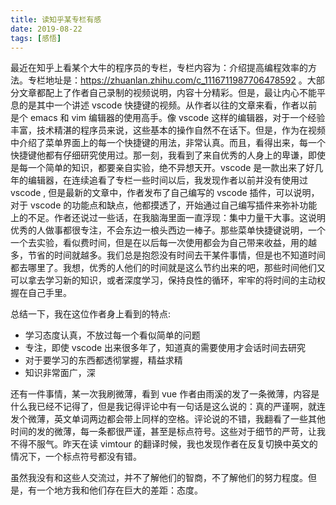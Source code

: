 ```yaml
---
title: 读知乎某专栏有感
date: 2019-08-22
tags: [感悟]
---
```

最近在知乎上看某个大牛的程序员的专栏，专栏内容为：介绍提高编程效率的方法。专栏地址是：https://zhuanlan.zhihu.com/c_1116711987706478592 。大部分文章都配上了作者自己录制的视频说明，内容十分精彩。但是，最让内心不能平息的是其中一个讲述 vscode 快捷键的视频。从作者以往的文章来看，作者以前是个 emacs 和 vim 编辑器的使用高手。像 vscode 这样的编辑器，对于一个经验丰富，技术精湛的程序员来说，这些基本的操作自然不在话下。但是，作为在视频中介绍了菜单界面上的每一个快捷键的用法，非常认真。而且，看得出来，每一个快捷键他都有仔细研究使用过。那一刻，我看到了来自优秀的人身上的卑谦，即使是每一个简单的知识，都要亲自实验，绝不异想天开。vscode 是一款出来了好几年的编辑器，在连续追看了专栏一些时间以后，我发现作者以前并没有使用过 vscode , 但是最新的文章中，作者发布了自己编写的 vscode 插件，可以说明，对于 vscode 的功能点和缺点，他都摸透了，开始通过自己编写插件来弥补功能上的不足。作者还说过一些话，在我脑海里面一直浮现：集中力量干大事。这说明优秀的人做事都很专注，不会东边一桹头西边一棒子。那些菜单快捷键说明，一个一个去实验，看似费时间，但是在以后每一次使用都会为自己带来收益，用的越多，节省的时间就越多。我们总是抱怨没有时间去干某件事情，但是也不知道时间都去哪里了。我想，优秀的人他们的时间就是这么节约出来的吧，那些时间他们又可以拿去学习新的知识，或者深度学习，保持良性的循环，牢牢的将时间的主动权握在自己手里。

总结一下，我在这位作者身上看到的特点:
* 学习态度认真，不放过每一个看似简单的问题
* 专注，即使 vscode 出来很多年了，知道真的需要使用才会话时间去研究
* 对于要学习的东西都透彻掌握，精益求精
* 知识非常面广，深


还有一件事情，某一次我刷微薄，看到 vue 作者由雨溪的发了一条微薄，内容是什么我已经不记得了，但是我记得评论中有一句话是这么说的：真的严谨啊，就连发个微薄，英文单词两边都会带上同样的空格。评论说的不错，我翻看了一些其他时间的发的微薄，每一条都很严谨，甚至是标点符号。这些对于细节的严苛，让我不得不服气。昨天在读 vimtour 的翻译时候，我也发现作者在反复切换中英文的情况下，一个标点符号都没有错。


虽然我没有和这些人交流过，并不了解他们的智商，不了解他们的努力程度。但是，有一个地方我和他们存在巨大的差距：态度。

